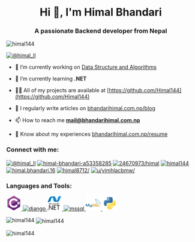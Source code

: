 <h1 align="center">Hi 👋, I'm Himal Bhandari</h1>
<h3 align="center">A passionate Backend developer from Nepal</h3>

<p align="left"> <img src="https://komarev.com/ghpvc/?username=himal144&label=Profile%20views&color=0e75b6&style=flat" alt="himal144" /> </p>


<p align="left"> <a href="https://twitter.com/@himal_ll" target="blank"><img src="https://img.shields.io/twitter/follow/@himal_ll?logo=twitter&style=for-the-badge" alt="@himal_ll" /></a> </p>

- 🔭 I’m currently working on [Data Structure and Algorithms](https://github.com/Himal144/DSA_Basic)

- 🌱 I’m currently learning **.NET**

- 👨‍💻 All of my projects are available at [https://github.com/Himal144](https://github.com/Himal144)

- 📝 I regularly write articles on [bhandarihimal.com.np/blog](bhandarihimal.com.np/blog)

- 📫 How to reach me **mail@bhandarihimal.com.np**

- 📄 Know about my experiences [bhandarihimal.com.np/resume](bhandarihimal.com.np/resume)

<h3 align="left">Connect with me:</h3>
<p align="left">
<a href="https://twitter.com/@himal_ll" target="blank"><img align="center" src="https://raw.githubusercontent.com/rahuldkjain/github-profile-readme-generator/master/src/images/icons/Social/twitter.svg" alt="@himal_ll" height="30" width="40" /></a>
<a href="https://linkedin.com/in/himal-bhandari-a53358285" target="blank"><img align="center" src="https://raw.githubusercontent.com/rahuldkjain/github-profile-readme-generator/master/src/images/icons/Social/linked-in-alt.svg" alt="himal-bhandari-a53358285" height="30" width="40" /></a>
<a href="https://stackoverflow.com/users/24670973/himal" target="blank"><img align="center" src="https://raw.githubusercontent.com/rahuldkjain/github-profile-readme-generator/master/src/images/icons/Social/stack-overflow.svg" alt="24670973/himal" height="30" width="40" /></a>
<a href="https://kaggle.com/himal144" target="blank"><img align="center" src="https://raw.githubusercontent.com/rahuldkjain/github-profile-readme-generator/master/src/images/icons/Social/kaggle.svg" alt="himal144" height="30" width="40" /></a>
<a href="https://fb.com/himal.bhandari.16" target="blank"><img align="center" src="https://raw.githubusercontent.com/rahuldkjain/github-profile-readme-generator/master/src/images/icons/Social/facebook.svg" alt="himal.bhandari.16" height="30" width="40" /></a>
<a href="https://instagram.com/himal8712/" target="blank"><img align="center" src="https://raw.githubusercontent.com/rahuldkjain/github-profile-readme-generator/master/src/images/icons/Social/instagram.svg" alt="himal8712/" height="30" width="40" /></a>
<a href="https://www.leetcode.com/u/yjmhlacbmw/" target="blank"><img align="center" src="https://raw.githubusercontent.com/rahuldkjain/github-profile-readme-generator/master/src/images/icons/Social/leet-code.svg" alt="u/yjmhlacbmw/" height="30" width="40" /></a>
</p>

<h3 align="left">Languages and Tools:</h3>
<p align="left">   <a href="https://www.w3schools.com/cs/" target="_blank" rel="noreferrer"> <img src="https://raw.githubusercontent.com/devicons/devicon/master/icons/csharp/csharp-original.svg" alt="csharp" width="40" height="40"/> </a> <a href="https://www.w3schools.com/css/" target="_blank" rel="noreferrer">  <a href="https://www.djangoproject.com/" target="_blank" rel="noreferrer"> <img src="https://cdn.worldvectorlogo.com/logos/django.svg" alt="django" width="40" height="40"/> </a> <a href="https://dotnet.microsoft.com/" target="_blank" rel="noreferrer"> <img src="https://raw.githubusercontent.com/devicons/devicon/master/icons/dot-net/dot-net-original-wordmark.svg" alt="dotnet" width="40" height="40"/> </a> <a href="https://git-scm.com/" target="_blank" rel="noreferrer">    <a href="https://www.microsoft.com/en-us/sql-server" target="_blank" rel="noreferrer"> <img src="https://www.svgrepo.com/show/303229/microsoft-sql-server-logo.svg" alt="mssql" width="40" height="40"/> </a> <a href="https://www.mysql.com/" target="_blank" rel="noreferrer"> <img src="https://raw.githubusercontent.com/devicons/devicon/master/icons/mysql/mysql-original-wordmark.svg" alt="mysql" width="40" height="40"/> </a>   <a href="https://www.python.org" target="_blank" rel="noreferrer"> <img src="https://raw.githubusercontent.com/devicons/devicon/master/icons/python/python-original.svg" alt="python" width="40" height="40"/> </a>  </p>

<p><img align="left" src="https://github-readme-stats.vercel.app/api/top-langs?username=himal144&show_icons=true&locale=en&layout=compact" alt="himal144" /></p>

<p>&nbsp;<img align="center" src="https://github-readme-stats.vercel.app/api?username=himal144&show_icons=true&locale=en" alt="himal144" /></p>

<p><img align="center" src="https://github-readme-streak-stats.herokuapp.com/?user=himal144&" alt="himal144" /></p>
